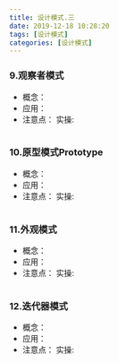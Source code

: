 ```yaml
---
title: 设计模式.三
date: 2019-12-18 10:28:20
tags: [设计模式]
categories: [设计模式]
---
```

### 9.观察者模式
- 概念：
- 应用：
- 注意点：
实操:
````java

````
### 10.原型模式Prototype
- 概念：
- 应用：
- 注意点：
实操:
````java

````
### 11.外观模式
- 概念：
- 应用：
- 注意点：
实操:
````java

````
### 12.迭代器模式
- 概念：
- 应用：
- 注意点：
实操:
````java

````
